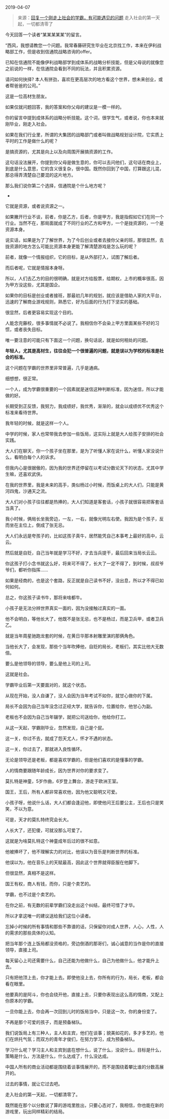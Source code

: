 2019-04-07

> 来源：[回复一个刚走上社会的学霸，有可能遇见的问题](http://mp.weixin.qq.com/s?__biz=MzU0MjYwNDU2Mw==&mid=2247486104&idx=1&sn=0c45014890b88fee1921c051b7f61cca&chksm=fb1966e4cc6eeff2a3c3b152f210a7ab98853db0646faaa34b600e1fc5957906d8f78dd2b976&scene=27#wechat_redirect)
> 走入社会的第一天起，一切都清零了

今天回答一个读者“某某某某某”的留言。

  

“西风，我想请教您一个问题。我常春藤研究生毕业在北京找工作，本来在伊利战略部工作，但是收到信通院战略咨询的offer。

  

已知在信通院不能像伊利战略部学到成体系的战略分析技能，但是父母说的就像您之前说的一样，在信通院会看到不同的玩法，并且积累资源。

  

请问如何抉择? 本人有拼劲，喜欢在更高层次的地方看这个世界，想未来创业，或者帮爸爸的公司。”

  

这是一位高材生朋友。

  

如果仅就问题回答，我的答案和你父母的建议是一模一样的。

  

你的留言中提到成体系的战略分析技能。这个词，很学生气，或者说，你也本来就刚毕业，刚走入社会。  

  

如果在我们行业里，所谓的大集团的战略部门或者叫做战略规划设计院，它实质上平时的工作是做什么的呢？  

  

是搞资源的，尤其是向上以及向周围开展搞资源的工作。

  

这句话没法展开，你提到你父母是做生意的，你可以去问他们，这句话在商业上，到底是什么意思，它的含义很复杂，很中国。既然你回到了中国，打算跟这儿混，那总得弄清楚自己要混的这片地方。

  

那么我们说你第二个选择，信通院是个什么地方呢？

  *   

它就是资源，或者说资源之一。

  

如果撇开行业不谈，前者，你是乙方，后者，你是甲方，我是指假如它们在同一个行业。当然不在，那局面就成了不同行业的乙方和甲方，一个是拢资源的，一个是资源本身。

  

说实话，如果是为了了解世界，为了今后创业或者去接你父亲的班，那很显然，去拢资源的地方怎么可能比资源本身更能了解清楚游戏是怎么玩的呢？

  

前者，就像一个情报组织，它的目标，是从外部打入，试图了解后者。

  

而后者呢，它就是情报本身呀。

  

所以，人们去乙方的目的很明确，就是对方给股票，给期权，上市的概率很高，因为甲方没这些，尤其是国企。

  

如果你的目标是创业或者接班，那最初几年的规划，就应该是借助人家的大平台，迅速的了解商业游戏规则，熟悉它，好为后面的行为打下坚实的基础。

  

很显然，后者更容易实现这个目的。

  

人能念完藤校，很多事情就不必说了。我相信你不会染上甲方里面某些不好的习惯，或者丧失目标。

  

唯一要注意的可能只有下面这一个问题，换句话说，就是如何相处的问题。

  

 **年轻人，尤其是高材生，往往会犯一个很普遍的问题，就是误以为学校的标准是社会的标准。**

  

这个问题在学霸的世界里非常普遍，几乎是通病。

  

细想想，很正常。

  

一个人，成为学霸很重要的一个因素就是迷信这种判断标准，因为迷信，所以才能做的好。

  

长期受到正反馈，我努力，我成绩好，我优秀，渐渐的，就会以成绩优不优秀这个标准来看待世界。

  

我年轻的时候，就是这样一个人。

  

中学的时候，家人也常带我去参加一些饭局，这实际上就是大人给孩子安排的社会实践。

  

大人们在聊天，你一个孩子坐在那里，是为了听懂人家在说什么，听懂人家没说什么，看明白每个人的诉求。

  

但我内心是很据傲的，因为我的世界还停留在以考试分数论天下的状态，尤其中学生嘛，还喜欢武侠。

  

在我的世界里，我是未来的高手，类似杨过小时候，而饭桌上的大人们，只能是黄河四鬼，沙通天之流。

  

大人们对小孩子往往都是热捧的，大人们知道是客套话，小孩子就很容易把客套话当真了。

  

我小时候，俩局长坐我旁边，一左，一右，就像光明左右使。我因为是个孩子，反而坐在主位上，倒成了张无忌。

  

大人们永远是夸孩子的，比如这孩子真牛，居然能凭自己本事考上最好的高中，云云。

  

然后就是自贬，自己当年就是学习不好，才去当兵提干，最后回来当局长云云。

  

你这孩子打小念书就这么好，将来可不得了，长大了一定不得了，到时候，叔叔爷爷们，都听你指挥......

  

如果是经商的，也是这个套路，反正就是自己读书不好，没出息，所以才不得已如何如何。

  

总之，你这孩子读书牛，那将来啥都牛。

  

小孩子是无法分辨世界真实一面的，因为没接触过真实的一面。

  

他不会明白，等他长大了，他既不是张无忌，也不是杨过，而是卫兵甲，或者卫兵乙。

  

就是当年周星驰跑龙套的时候，在黄日华那本射雕里演的那俩角色。

  

当他长大了，会发现，那些个当年吹捧他，自贬的局长，老板们，其实比他大无数倍。

  

要么是他领导的领导，要么是他上司的上司。

  

这就是社会。

  

学霸毕业后第一天要面对的，就这个状态。

  

从现在开始，没人自谦了，没人会因为当年考试不如你，就甘心做你的下属。

  

局长不会因为自己当年没念过正经大学，就告诉你，位置给你，他甘心为副。

  

老板也不会因为自己当年辍学，就把公司送给你，他给你打工。

  

从这一天起，学霸刚毕业，忽然发现，自己是个屁。

  

这一关，你过不去，就成了怨天尤人，怀才不遇的状态。

  

这一关，你过去了，那就进入良性循环。

  

无论是领导还是老板，都是喜欢学霸的，但是他们喜欢的是懂事的学霸。

  

人的情商要跟随年龄成长，因为世界对你的要求变了。

  

莫扎特是神童，5岁作曲，6岁登上舞台，游走于欧洲王室。

  

国王，王后，所有人都非常喜欢他，因为他又聪明又可爱。

  

小孩子呀，他说什么话，大人们都会逢迎他，即使他问王后要公主，王后也只是笑笑，不以为意。

  

可是，天才的莫扎特终究会长大。

  

人长大了，还犯傻，可就没那么可爱了。

  

这就是为啥莫扎特这个神童成年后过的很不如意。

  

他被捧坏了，他不理解实力的对比，他误以为音乐是判断世界的标准。

  

他误以为，他在音乐上的天赋最高，因此这个世界就得臣服在他脚下。

  

但很显然，真相不是这样。

  

国王有权，商人有钱，而你，只是个卖艺的。

  

学霸，也不过是个卖艺的。

  

在你之前，有无数的前辈学霸们没走出这个纠结，最终可惜了才华。

  

所以才拿这唯一的建议送给我们这位小读者。

  

忘掉小时候的所有事情和那些不靠谱的话，只保留你对成人世界，人心，人性，人的需求的那些具体的认知。

  

把当年那个连上饭局都没资格的，旁边倒酒的那哥们，诚心诚意的当作是你的直接领导，直接上司。

  

每天留心上司还需要什么，自己还能为他做什么，自己为他做什么，他才能升上去。  

  

只有把他顶上去，你才能上去。即使他没上去，你所有的行为，局长，老板，都会看在眼里。

  

他要真的是阿斗，你也会绕开他，直接上去，只要你表现出这么高的情商，又配上你原本的学霸。

  

一旦你能上去，你会再一次回到儿时的饭局当中，只是这一次，你的身份变了。

  

不再是那个可爱的孩子，而是预备梯队。

  

我们说饭局上有三种人，主人和主宾，他们在谈事；貌美如花的，多才多艺的，他们在烘托气氛；而双方的青年才俊们，在努力学习，成为预备梯队。

  

学习什么呢？学习主人和主宾到底在想什么，说了什么，没说什么，目标是什么，策略是什么，方法是什么，什么达成了，什么没达成。

  

中国人所有的商业活动都是围绕着谈事情展开的，而不是围绕着攀比谁的分数高展开的。

  

过去的事情，就让它过去吧。

  

走入社会的第一天起，一切都清零了。

  

既然能在那个以分数说了算的游戏里胜出，只要心态对了，我相信，你也能在新的游戏里，玩出同样精彩的结局。

